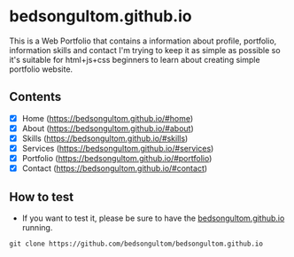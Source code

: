 # bedsongultom.github.io
This is a Web Portfolio that contains a information about profile, portfolio, information skills and contact I'm trying to keep it as simple as possible so it's suitable for html+js+css beginners to learn about creating simple portfolio website.
## Contents

* [x] Home (https://bedsongultom.github.io/#home)
* [x] About (https://bedsongultom.github.io/#about)
* [x] Skills (https://bedsongultom.github.io/#skills)
* [x] Services (https://bedsongultom.github.io/#services)
* [x] Portfolio (https://bedsongultom.github.io/#portfolio)
* [x] Contact (https://bedsongultom.github.io/#contact)

## How to test

* If you want to test it, please be sure to have the [bedsongultom.github.io](https://github.com/bedsongultom/bedsongultom.github.io) running.

```
git clone https://github.com/bedsongultom/bedsongultom.github.io
